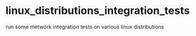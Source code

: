 # linux_distributions_integration_tests
run some metwork integration tests on various linux distributions
